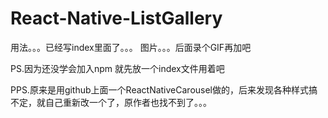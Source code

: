 # React-Native-ListGallery


用法。。。已经写index里面了。。。
图片。。。后面录个GIF再加吧


PS.因为还没学会加入npm 就先放一个index文件用着吧

PPS.原来是用github上面一个ReactNativeCarousel做的，后来发现各种样式搞不定，就自己重新改一个了，原作者也找不到了。。。